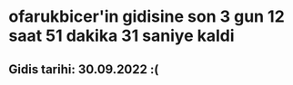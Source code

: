 # ofarukbicer'in gidisine son 3 gun 12 saat 51 dakika 31 saniye kaldi

## Gidis tarihi: 30.09.2022 :(